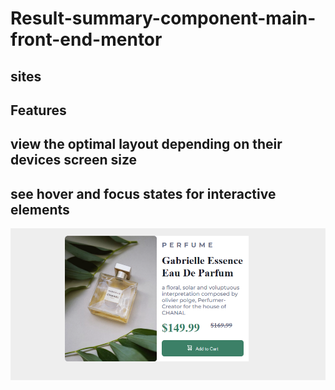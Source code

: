 # Result-summary-component-main-front-end-mentor

## sites
## Features
## view the optimal layout depending on their devices screen size 
## see hover and focus states for interactive elements
![Getting started ](./images/card.png)